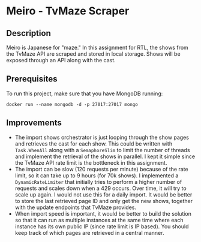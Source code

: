 # Meiro - TvMaze Scraper

## Description

Meiro is Japanese for "maze." In this assignment for RTL, the shows from the TvMaze API are scraped and stored in local storage. Shows will be exposed through an API along with the cast.

## Prerequisites

To run this project, make sure that you have MongoDB running:

```docker run --name mongodb -d -p 27017:27017 mongo```

## Improvements

- The import shows orchestrator is just looping through the show pages and retrieves the cast for each show. This could be written with `Task.WhenAll` along with a `SemaphoreSlim` to limit the number of threads and implement the retrieval of the shows in parallel. I kept it simple since the TvMaze API rate limit is the bottleneck in this assignment.
- The import can be slow (120 requests per minute) because of the rate limit, so it can take up to 9 hours (for 70k shows). I implemented a `DynamicRateLimiter` that initially tries to perform a higher number of requests and scales down when a 429 occurs. Over time, it will try to scale up again. I would not use this for a daily import. It would be better to store the last retrieved page ID and only get the new shows, together with the update endpoints that TvMaze provides.
- When import speed is important, it would be better to build the solution so that it can run as multiple instances at the same time where each instance has its own public IP (since rate limit is IP based). You should keep track of which pages are retrieved in a central manner.
